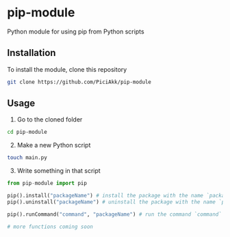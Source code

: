 # pip-module
Python module for using pip from Python scripts

## Installation

To install the module, clone this repository

```bash
git clone https://github.com/PiciAkk/pip-module
```

## Usage

1. Go to the cloned folder

```bash
cd pip-module
```

2. Make a new Python script

```bash
touch main.py
```

3. Write something in that script

```python
from pip-module import pip

pip().install("packageName") # install the package with the name `packageName` 
pip().uninstall("packageName") # uninstall the package with the name `packageName`

pip().runCommand("command", "packageName") # run the command `command` with the name `packageName`

# more functions coming soon
```
